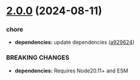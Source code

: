 # [2.0.0](https://github.com/nfroidure/gulp-cond/compare/v1.0.0...v2.0.0) (2024-08-11)


### chore

* **dependencies:** update dependencies ([a929624](https://github.com/nfroidure/gulp-cond/commit/a9296246af2b599d2a912cd0aa604e7c3dff4b13))


### BREAKING CHANGES

* **dependencies:** Requires Node20.11+ and ESM



